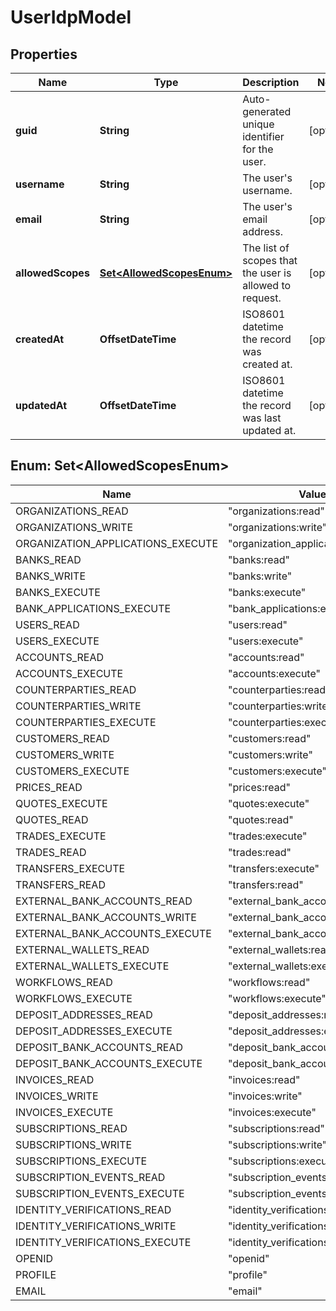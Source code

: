 

# UserIdpModel


## Properties

| Name | Type | Description | Notes |
|------------ | ------------- | ------------- | -------------|
|**guid** | **String** | Auto-generated unique identifier for the user. |  [optional] |
|**username** | **String** | The user&#39;s username. |  [optional] |
|**email** | **String** | The user&#39;s email address. |  [optional] |
|**allowedScopes** | [**Set&lt;AllowedScopesEnum&gt;**](#Set&lt;AllowedScopesEnum&gt;) | The list of scopes that the user is allowed to request. |  [optional] |
|**createdAt** | **OffsetDateTime** | ISO8601 datetime the record was created at. |  [optional] |
|**updatedAt** | **OffsetDateTime** | ISO8601 datetime the record was last updated at. |  [optional] |



## Enum: Set&lt;AllowedScopesEnum&gt;

| Name | Value |
|---- | -----|
| ORGANIZATIONS_READ | &quot;organizations:read&quot; |
| ORGANIZATIONS_WRITE | &quot;organizations:write&quot; |
| ORGANIZATION_APPLICATIONS_EXECUTE | &quot;organization_applications:execute&quot; |
| BANKS_READ | &quot;banks:read&quot; |
| BANKS_WRITE | &quot;banks:write&quot; |
| BANKS_EXECUTE | &quot;banks:execute&quot; |
| BANK_APPLICATIONS_EXECUTE | &quot;bank_applications:execute&quot; |
| USERS_READ | &quot;users:read&quot; |
| USERS_EXECUTE | &quot;users:execute&quot; |
| ACCOUNTS_READ | &quot;accounts:read&quot; |
| ACCOUNTS_EXECUTE | &quot;accounts:execute&quot; |
| COUNTERPARTIES_READ | &quot;counterparties:read&quot; |
| COUNTERPARTIES_WRITE | &quot;counterparties:write&quot; |
| COUNTERPARTIES_EXECUTE | &quot;counterparties:execute&quot; |
| CUSTOMERS_READ | &quot;customers:read&quot; |
| CUSTOMERS_WRITE | &quot;customers:write&quot; |
| CUSTOMERS_EXECUTE | &quot;customers:execute&quot; |
| PRICES_READ | &quot;prices:read&quot; |
| QUOTES_EXECUTE | &quot;quotes:execute&quot; |
| QUOTES_READ | &quot;quotes:read&quot; |
| TRADES_EXECUTE | &quot;trades:execute&quot; |
| TRADES_READ | &quot;trades:read&quot; |
| TRANSFERS_EXECUTE | &quot;transfers:execute&quot; |
| TRANSFERS_READ | &quot;transfers:read&quot; |
| EXTERNAL_BANK_ACCOUNTS_READ | &quot;external_bank_accounts:read&quot; |
| EXTERNAL_BANK_ACCOUNTS_WRITE | &quot;external_bank_accounts:write&quot; |
| EXTERNAL_BANK_ACCOUNTS_EXECUTE | &quot;external_bank_accounts:execute&quot; |
| EXTERNAL_WALLETS_READ | &quot;external_wallets:read&quot; |
| EXTERNAL_WALLETS_EXECUTE | &quot;external_wallets:execute&quot; |
| WORKFLOWS_READ | &quot;workflows:read&quot; |
| WORKFLOWS_EXECUTE | &quot;workflows:execute&quot; |
| DEPOSIT_ADDRESSES_READ | &quot;deposit_addresses:read&quot; |
| DEPOSIT_ADDRESSES_EXECUTE | &quot;deposit_addresses:execute&quot; |
| DEPOSIT_BANK_ACCOUNTS_READ | &quot;deposit_bank_accounts:read&quot; |
| DEPOSIT_BANK_ACCOUNTS_EXECUTE | &quot;deposit_bank_accounts:execute&quot; |
| INVOICES_READ | &quot;invoices:read&quot; |
| INVOICES_WRITE | &quot;invoices:write&quot; |
| INVOICES_EXECUTE | &quot;invoices:execute&quot; |
| SUBSCRIPTIONS_READ | &quot;subscriptions:read&quot; |
| SUBSCRIPTIONS_WRITE | &quot;subscriptions:write&quot; |
| SUBSCRIPTIONS_EXECUTE | &quot;subscriptions:execute&quot; |
| SUBSCRIPTION_EVENTS_READ | &quot;subscription_events:read&quot; |
| SUBSCRIPTION_EVENTS_EXECUTE | &quot;subscription_events:execute&quot; |
| IDENTITY_VERIFICATIONS_READ | &quot;identity_verifications:read&quot; |
| IDENTITY_VERIFICATIONS_WRITE | &quot;identity_verifications:write&quot; |
| IDENTITY_VERIFICATIONS_EXECUTE | &quot;identity_verifications:execute&quot; |
| OPENID | &quot;openid&quot; |
| PROFILE | &quot;profile&quot; |
| EMAIL | &quot;email&quot; |



